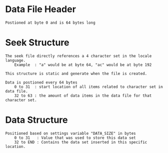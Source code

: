 # Data File Header
    Postioned at byte 0 and is 64 bytes long 
# Seek Structure
    The seek file directly references a 4 character set in the locale language.
        Example  : "a" would be at byte 64, "ac" would be at byte 192
        
    This structure is static and generate when the file is created.
     
    Data is postioned every 64 bytes
        0 to 31  : start location of all items related to character set in data file.
        32 to 63 : the amount of data items in the data file for that character set.
# Data Structure
    Positioned based on settings variable "DATA_SIZE" in bytes
        0 to 31   : Value that was used to store this data set
        32 to END : Contains the data set inserted in this specific location.